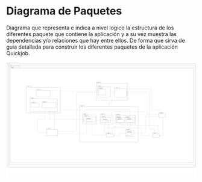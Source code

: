 # Diagrama de Paquetes

Diagrama que representa e indica a nivel logico la estructura de los diferentes paquete que contiene la aplicación y a su vez muestra las dependencias y/o relaciones que hay entre ellos. De forma que sirva de guia detallada para construir los diferentes paquetes de la aplicación Quickjob.

![Diagrama de Paquetes](https://github.com/F3liP3L/Software2-QuickJob-Documentacion/blob/main/assets/vista-desarrollo/Diagrama-de-Paquetes.png)




